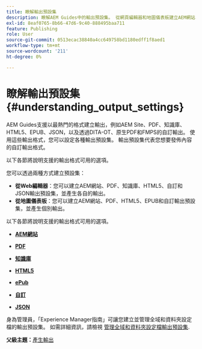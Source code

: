 ```yaml
---
title: 瞭解輸出預設集
description: 瞭解AEM Guides中的輸出預設集。 從網頁編輯器和地圖儀表板建立AEM網站、PDF、HTML5、EPUB、自訂和JSON格式的輸出預設集。
exl-id: 8eaf0765-8b66-47d6-9c40-888495baa711
feature: Publishing
role: User
source-git-commit: 0513ecac38840a4cc649758bd1180edff1f8aed1
workflow-type: tm+mt
source-wordcount: '211'
ht-degree: 0%

---
```


# 瞭解輸出預設集 {#understanding_output_settings}

AEM Guides支援以最熱門的格式建立輸出，例如AEM Site、PDF、知識庫、HTML5、EPUB、JSON，以及透過DITA-OT、原生PDF和FMPS的自訂輸出。 使用這些輸出格式，您可以設定各種輸出預設集。 輸出預設集代表您想要發佈內容的自訂輸出格式。

以下各節將說明支援的輸出格式可用的選項。

您可以透過兩種方式建立預設集：

- **從Web編輯器**：您可以建立AEM網站、PDF、知識庫、HTML5、自訂和JSON輸出預設集，並產生各自的輸出。
- **從地圖儀表板**：您可以建立AEM網站、PDF、HTML5、EPUB和自訂輸出預設集，並產生個別輸出。

以下各節將說明支援的輸出格式可用的選項。

- **[AEM網站](generate-output-aem-site.md)**

- **[PDF](generate-output-pdf.md)**

- **[知識庫](generate-output-knowledge-base.md)**

- **[HTML5](generate-output-html5.md)**

- **[ePub](generate-output-epub.md)**

- **[自訂](generate-output-custom.md)**

- **[JSON](generate-output-json.md)**

身為管理員，「Experience Manager指南」可讓您建立並管理全域和資料夾設定檔的輸出預設集。 如需詳細資訊，請檢視 [管理全域和資料夾設定檔輸出預設集](./web-editor-manage-output-presets.md).

**父級主題：**[&#x200B;產生輸出](generate-output.md)

